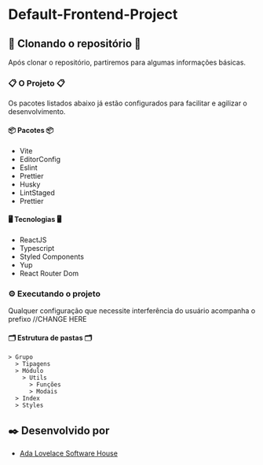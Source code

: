 # Default-Frontend-Project

## 🚀 Clonando o repositório 🚀

Após clonar o repositório, partiremos para algumas informações básicas.

### 📋 O Projeto 📋

Os pacotes listados abaixo já estão configurados para facilitar e agilizar o desenvolvimento.

#### 📦 Pacotes 📦

- Vite
- EditorConfig
- Eslint
- Prettier
- Husky
- LintStaged
- Prettier

#### 🖥️ Tecnologias 🖥️

- ReactJS
- Typescript
- Styled Components
- Yup
- React Router Dom

### ⚙️ Executando o projeto

Qualquer configuração que necessite interferência do usuário acompanha o prefixo //CHANGE HERE

#### 🗂️ Estrutura de pastas 🗂️

```
> Grupo
  > Tipagens
  > Módulo
    > Utils
      > Funções
      > Modais
  > Index
  > Styles
```

## ✒️ Desenvolvido por

- [Ada Lovelace Software House](https://adasoftwarehouse.com.br)

